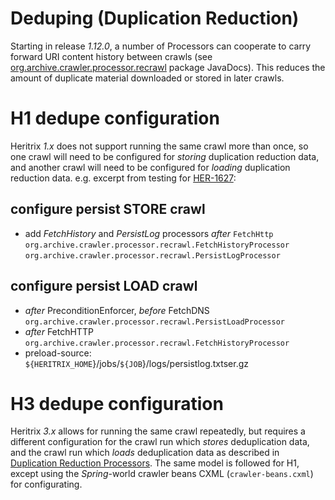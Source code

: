 # Deduping (Duplication Reduction)

Starting in release *1.12.0*, a number of Processors can cooperate to
carry forward URI content history between crawls (see
[org.archive.crawler.processor.recrawl](http://crawler.archive.org/apidocs/org/archive/crawler/processor/recrawl/package-summary.html)
package JavaDocs). This reduces the amount of duplicate material
downloaded or stored in later crawls.

# H1 dedupe configuration

Heritrix *1.x* does not support running the same crawl more than once,
so one crawl will need to be configured for *storing* duplication
reduction data, and another crawl will need to be configured for
*loading* duplication reduction data. e.g. excerpt from testing for
[HER-1627](https://webarchive.jira.com/browse/HER-1627):

## configure persist STORE crawl

-   add *FetchHistory* and *PersistLog* processors *after* `FetchHttp`  
    `org.archive.crawler.processor.recrawl.FetchHistoryProcessor`  
    `org.archive.crawler.processor.recrawl.PersistLogProcessor`

## configure persist LOAD crawl

-   *after* PreconditionEnforcer, *before* FetchDNS  
    `org.archive.crawler.processor.recrawl.PersistLoadProcessor`
-   *after* FetchHTTP  
    `org.archive.crawler.processor.recrawl.FetchHistoryProcessor`
-   preload-source:  
    `${HERITRIX_HOME`}/jobs/`${JOB`}/logs/persistlog.txtser.gz

# H3 dedupe configuration

Heritrix *3.x* allows for running the same crawl repeatedly, but
requires a different configuration for the crawl run which *stores*
deduplication data, and the crawl run which *loads* deduplication data
as described in [Duplication Reduction
Processors](Duplication%20Reduction%20Processors). The same model is
followed for H1, except using the *Spring*-world crawler beans CXML
(`crawler-beans.cxml`) for configurating.
